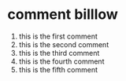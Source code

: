 
# comment billlow

1. this is the first comment
2. this is the second comment
3. this is the third comment
4. this is the fourth comment
5. this is the fifth comment
